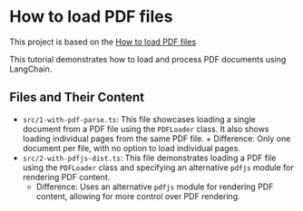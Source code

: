 # How to load PDF files

This project is based on the [How to load PDF files
](https://js.langchain.com/docs/how_to/document_loader_pdf)

This tutorial demonstrates how to load and process PDF documents using LangChain.

## Files and Their Content

- `src/1-with-pdf-parse.ts`: This file showcases loading a single document from a PDF file using the `PDFLoader` class. It also shows loading individual pages from the same PDF
  file. + Difference: Only one document per file, with no option to load individual pages.
- `src/2-with-pdfjs-dist.ts`: This file demonstrates loading a PDF file using the `PDFLoader` class and specifying an alternative `pdfjs` module for rendering PDF content.
  - Difference: Uses an alternative `pdfjs` module for rendering PDF content, allowing for more control over PDF rendering.
